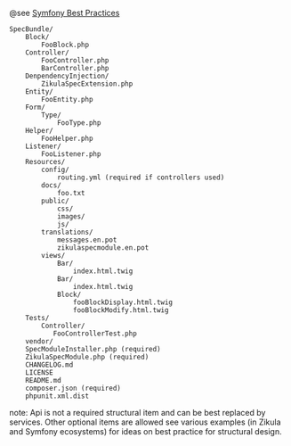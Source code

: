 @see [Symfony Best Practices](http://symfony.com/doc/current/cookbook/bundles/best_practices.html)

```
SpecBundle/
    Block/
        FooBlock.php
    Controller/
        FooController.php
        BarController.php
    DenpendencyInjection/
        ZikulaSpecExtension.php
    Entity/
        FooEntity.php
    Form/
        Type/
            FooType.php
    Helper/
        FooHelper.php
    Listener/
        FooListener.php
    Resources/
        config/
            routing.yml (required if controllers used)
        docs/
            foo.txt
        public/
            css/
            images/
            js/
        translations/
            messages.en.pot
            zikulaspecmodule.en.pot
        views/
            Bar/
                index.html.twig
            Bar/
                index.html.twig
            Block/
                fooBlockDisplay.html.twig
                fooBlockModify.html.twig
    Tests/
        Controller/
           FooControllerTest.php
    vendor/
    SpecModuleInstaller.php (required)
    ZikulaSpecModule.php (required)
    CHANGELOG.md
    LICENSE
    README.md
    composer.json (required)
    phpunit.xml.dist
```

note: Api is not a required structural item and can be best replaced by services. Other optional items are allowed
see various examples (in Zikula and Symfony ecosystems) for ideas on best practice for structural design.
